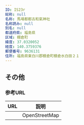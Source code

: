```yaml
---
ID: IS23r
総称: null
名称: 馬場都都古和氣神社
名称読み: null
別名: null
都道府県: 福島県
区域: 棚倉町
緯度: 37.0320052
経度: 140.3759376
郵便番号: 9636131
住所: 福島県東白川郡棚倉町棚倉水白田２１
---
```


## その他

### 参考URL

| URL | 説明          |
| --- | ------------- |
|     | OpenStreetMap |
